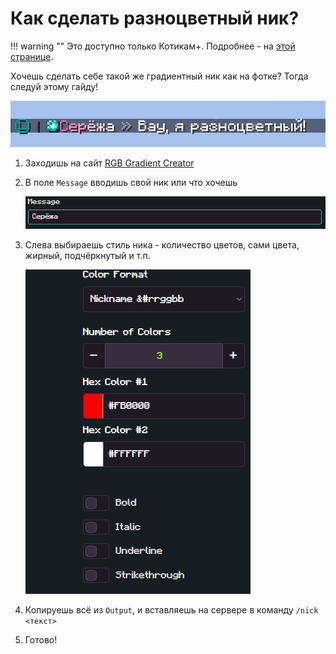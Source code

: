 # Как сделать разноцветный ник?

!!! warning ""
    Это доступно только <span class="neon">Котикам+</span>. Подробнее - на [этой странице](../info/donate.md).

Хочешь сделать себе такой же градиентный ник как на фотке? Тогда следуй этому гайду!

![rgb](../assets/guides/nick/rgb_nick.png)

1. Заходишь на сайт [RGB Gradient Creator](https://minecraft.menu/minecraft-rgb-generator)

2. В поле `Message` вводишь свой ник или что хочешь

    ![message](../assets/guides/nick/message.png)

3. Слева выбираешь стиль ника - количество цветов, сами цвета, жирный, подчёркнутый и т.п.

    ![alt text](../assets/guides/nick/sett.png)

4. Копируешь всё из `Output`, и вставляешь на сервере в команду `/nick <текст>`

5. Готово!
